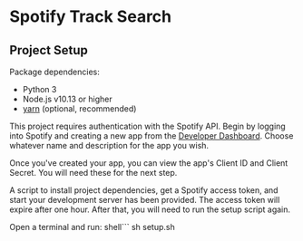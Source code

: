 # Spotify Track Search

## Project Setup

Package dependencies:
* Python 3
* Node.js v10.13 or higher
* [yarn](https://yarnpkg.com/) (optional, recommended)

This project requires authentication with the Spotify API. Begin by logging into Spotify and creating a new app from the [Developer Dashboard](https://developer.spotify.com/dashboard/applications). Choose whatever name and description for the app you wish.

Once you've created your app, you can view the app's Client ID and Client Secret. You will need these for the next step.

A script to install project dependencies, get a Spotify access token, and start your development server has been provided. 
The access token will expire after one hour. After that, you will need to run the setup script again.

Open a terminal and run:
shell```
sh setup.sh
```
